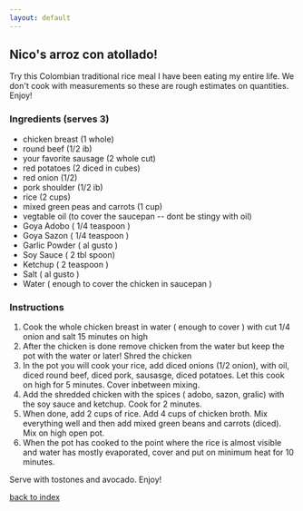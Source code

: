 ```yaml
---
layout: default
---
```


<!---
github username: na23730
-->

## Nico's arroz con atollado! 

Try this Colombian traditional rice meal I have been eating my entire life. We don't cook with measurements so these are rough estimates on quantities. Enjoy!

### Ingredients (serves 3)
- chicken breast (1 whole)
- round beef (1/2 ib)
- your favorite sausage (2 whole cut)
- red potatoes (2 diced in cubes)
- red onion (1/2)
- pork shoulder (1/2 ib)
- rice (2 cups)
- mixed green peas and carrots (1 cup)
- vegtable oil (to cover the saucepan -- dont be stingy with oil)
- Goya Adobo ( 1/4 teaspoon )
- Goya Sazon ( 1/4 teaspoon )
- Garlic Powder ( al gusto )
- Soy Sauce ( 2 tbl spoon)
- Ketchup ( 2 teaspoon )
- Salt ( al gusto )
- Water ( enough to cover the chicken in saucepan )

### Instructions
1. Cook the whole chicken breast in water ( enough to cover ) with cut 1/4 onion and salt 15 minutes on high 
2. After the chicken is done remove chicken from the water but keep the pot with the water or later! Shred the chicken 
3. In the pot you will cook your rice, add diced onions (1/2 onion), with oil, diced round beef, diced pork,  sausasge, diced potatoes. Let this cook on high for 5 minutes. Cover inbetween mixing. 
4. Add the shredded chicken with the spices ( adobo, sazon, gralic) with the soy sauce and ketchup. Cook for 2 minutes. 
5. When done, add 2 cups of rice. Add 4 cups of chicken broth. Mix everything well and then add mixed green beans and carrots (diced). Mix on high open pot. 
6. When the pot has cooked to the point where the rice is almost visible and water has mostly evaporated, cover and put on minimum heat for 10 minutes. 

Serve with tostones and avocado. Enjoy! 


<!--
Keep this link to return to the index
-->
[back to index](../)